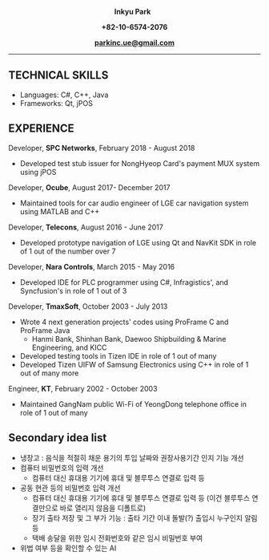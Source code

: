 **<p align="center">Inkyu Park** &nbsp; </p>
**<p align="center">+82-10-6574-2076</p>**
**<p align="center">parkinc.ue@gmail.com</p>**
***

## TECHNICAL SKILLS
* Languages:  C#, C++, Java
* Frameworks: Qt, jPOS

## EXPERIENCE
Developer, **SPC Networks**, February 2018 - August 2018
* Developed test stub issuer for NongHyeop Card's payment MUX system using jPOS

Developer, **Ocube**, August 2017- December 2017
* Maintained tools for car audio engineer of LGE car navigation system using MATLAB and C++

Developer, **Telecons**, August 2016 - June 2017
* Developed prototype navigation of LGE using Qt and NavKit SDK in role of 1 out of the number over 7

Developer, **Nara Controls**, March 2015 - May 2016
* Developed IDE for PLC programmer using C#, Infragistics', and Syncfusion's in role of 1 out of 3

Developer, **TmaxSoft**, October 2003 - July 2013
* Wrote 4 next generation projects' codes using ProFrame C and ProFrame Java
  * Hanmi Bank, Shinhan Bank, Daewoo Shipbuilding & Marine Engineering, and KICC 
* Developed testing tools in Tizen IDE in role of 1 out of many
* Developed Tizen UIFW of Samsung Electronics using C++ in role of 1 out of many more

Engineer, **KT**, February 2002 - October 2003
* Maintained GangNam public Wi-Fi of YeongDong telephone office in role of 1 out of many

## Secondary idea list
* 냉장고 : 음식을 적절히 채운 용기의 투입 날짜와 권장사용기간 인지 기능 개선
* 컴퓨터 비밀번호의 입력 개선
  * 컴퓨터 대신 휴대용 기기에 휴대 및 블루투스 연결로 입력 등
* 공동 현관 등의 비밀번호 입력 개선
  * 컴퓨터 대신 휴대용 기기에 휴대 및 블루투스 연결로 입력 등 (이건 블루투스 연결만으로 바로 열리지 않음을 디폴트로)
  * 장기 출타 저장 및 그 부가 기능 : 출타 기간 이내 돌발(?) 출입시 누구인지 알림 등
  * 택배 송달을 위한 임시 전화번호와 같은 임시 비밀번호 부여
* 위법 여부 등을 확인할 수 있는 AI
